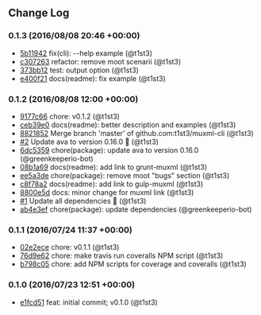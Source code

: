 ## Change Log

### 0.1.3 (2016/08/08 20:46 +00:00)
- [5b11942](https://github.com/t1st3/muxml-cli/commit/5b1194293b5799331e0ecd8508e6175691c041bd) fix(cli): --help example (@t1st3)
- [c307263](https://github.com/t1st3/muxml-cli/commit/c3072637e1d53543e6f9dfa6f5d1e08a69d63963) refactor: remove moot scenarii (@t1st3)
- [373bb12](https://github.com/t1st3/muxml-cli/commit/373bb12259aede757147753855210f9f74015707) test: output option (@t1st3)
- [e400f21](https://github.com/t1st3/muxml-cli/commit/e400f210ea67a42f2977342c94aef25f4823f903) docs(readme): fix example (@t1st3)

### 0.1.2 (2016/08/08 12:00 +00:00)
- [9177c66](https://github.com/t1st3/muxml-cli/commit/9177c666539910c162998c21100b4aca544e4f13) chore: v0.1.2 (@t1st3)
- [ceb39e0](https://github.com/t1st3/muxml-cli/commit/ceb39e07819bbbe13a2f86cd58a3a002dfe56561) docs(readme): better description and examples (@t1st3)
- [8821852](https://github.com/t1st3/muxml-cli/commit/8821852524a815ba34919e14266a253da7639ad0) Merge branch 'master' of github.com:t1st3/muxml-cli (@t1st3)
- [#2](https://github.com/t1st3/muxml-cli/pull/2) Update ava to version 0.16.0 🚀 (@t1st3)
- [6dc5359](https://github.com/t1st3/muxml-cli/commit/6dc53592b1662054598d5fa99df01c19cf6c425c) chore(package): update ava to version 0.16.0 (@greenkeeperio-bot)
- [08b1a69](https://github.com/t1st3/muxml-cli/commit/08b1a69ad2b22cfacd4256208cd27447fe6cd3cf) docs(readme): add link to grunt-muxml (@t1st3)
- [ee5a3de](https://github.com/t1st3/muxml-cli/commit/ee5a3de6ac68d4b86534f68699bd8f72d3ae5073) chore(package): remove moot "bugs" section (@t1st3)
- [c8f78a2](https://github.com/t1st3/muxml-cli/commit/c8f78a23d0c1c889d603d6f08e822631f2776ee7) docs(readme): add link to gulp-muxml (@t1st3)
- [8800e5d](https://github.com/t1st3/muxml-cli/commit/8800e5ddb9b512506ff7bc795745a18b74724eb3) docs: minor change for muxml link (@t1st3)
- [#1](https://github.com/t1st3/muxml-cli/pull/1) Update all dependencies 🌴 (@t1st3)
- [ab4e3ef](https://github.com/t1st3/muxml-cli/commit/ab4e3ef49825c5c5f2e987cb9e6b6d9785a6a74a) chore(package): update dependencies (@greenkeeperio-bot)

### 0.1.1 (2016/07/24 11:37 +00:00)
- [02e2ece](https://github.com/t1st3/muxml-cli/commit/02e2ece428981369c297379f908785a8d798c931) chore: v0.1.1 (@t1st3)
- [76d9e62](https://github.com/t1st3/muxml-cli/commit/76d9e62e6f311824318642672856ea23bf250b29) chore: make travis run coveralls NPM script (@t1st3)
- [b798c05](https://github.com/t1st3/muxml-cli/commit/b798c051aecb268736cfc021b01396652c9596af) chore: add NPM scripts for coverage and coveralls (@t1st3)

### 0.1.0 (2016/07/23 12:51 +00:00)
- [e1fcd51](https://github.com/t1st3/muxml-cli/commit/e1fcd51cb80450398a5f57bdbec37d5deaf6d563) feat: initial commit; v0.1.0 (@t1st3)